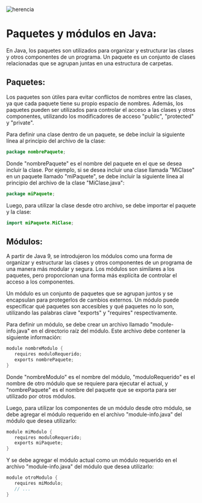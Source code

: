 ![herencia](https://user-images.githubusercontent.com/75398496/233371295-2683894f-3ba3-465c-81d9-b09f9ed07e0e.png)

# Paquetes y módulos en Java:
En Java, los paquetes son utilizados para organizar y estructurar las clases y otros componentes de un programa. Un paquete es un conjunto de clases relacionadas que se agrupan juntas en una estructura de carpetas.

## Paquetes:
Los paquetes son útiles para evitar conflictos de nombres entre las clases, ya que cada paquete tiene su propio espacio de nombres. Además, los paquetes pueden ser utilizados para controlar el acceso a las clases y otros componentes, utilizando los modificadores de acceso "public", "protected" y "private".

Para definir una clase dentro de un paquete, se debe incluir la siguiente línea al principio del archivo de la clase:

```java
package nombrePaquete;
```
Donde "nombrePaquete" es el nombre del paquete en el que se desea incluir la clase. Por ejemplo, si se desea incluir una clase llamada "MiClase" en un paquete llamado "miPaquete", se debe incluir la siguiente línea al principio del archivo de la clase "MiClase.java":

```java
package miPaquete;
```
Luego, para utilizar la clase desde otro archivo, se debe importar el paquete y la clase:

```java
import miPaquete.MiClase;
```

## Módulos:
A partir de Java 9, se introdujeron los módulos como una forma de organizar y estructurar las clases y otros componentes de un programa de una manera más modular y segura. Los módulos son similares a los paquetes, pero proporcionan una forma más explícita de controlar el acceso a los componentes.

Un módulo es un conjunto de paquetes que se agrupan juntos y se encapsulan para protegerlos de cambios externos. Un módulo puede especificar qué paquetes son accesibles y qué paquetes no lo son, utilizando las palabras clave "exports" y "requires" respectivamente.

Para definir un módulo, se debe crear un archivo llamado "module-info.java" en el directorio raíz del módulo. Este archivo debe contener la siguiente información:

```java
module nombreModulo {
   requires moduloRequerido;
   exports nombrePaquete;
}
```

Donde "nombreModulo" es el nombre del módulo, "moduloRequerido" es el nombre de otro módulo que se requiere para ejecutar el actual, y "nombrePaquete" es el nombre del paquete que se exporta para ser utilizado por otros módulos.

Luego, para utilizar los componentes de un módulo desde otro módulo, se debe agregar el módulo requerido en el archivo "module-info.java" del módulo que desea utilizarlo:

```java
module miModulo {
   requires moduloRequerido;
   exports miPaquete;
}
```

Y se debe agregar el módulo actual como un módulo requerido en el archivo "module-info.java" del módulo que desea utilizarlo:

```java
module otroModulo {
   requires miModulo;
   // ...
}
```
